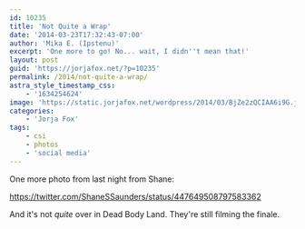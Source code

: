 ```yaml
---
id: 10235
title: 'Not Quite a Wrap'
date: '2014-03-23T17:32:43-07:00'
author: 'Mika E. (Ipstenu)'
excerpt: 'One more to go! No... wait, I didn''t mean that!'
layout: post
guid: 'https://jorjafox.net/?p=10235'
permalink: /2014/not-quite-a-wrap/
astra_style_timestamp_css:
    - '1634254624'
image: 'https://static.jorjafox.net/wordpress/2014/03/BjZe2zQCIAA6i9G.jpg'
categories:
    - 'Jorja Fox'
tags:
    - csi
    - photos
    - 'social media'
---
```


One more photo from last night from Shane:

https://twitter.com/ShaneSSaunders/status/447649508797583362

And it's not _quite_ over in Dead Body Land. They're still filming the finale.
